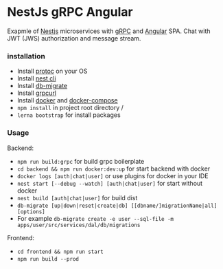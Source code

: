 # NestJs gRPC Angular

Exapmle of [Nestjs](https://nestjs.com/) microservices with [gRPC](https://grpc.io/) and [Angular](https://angular.io/) SPA. Chat with JWT
 (JWS) authorization
 and message stream.

### installation

* Install [protoc](https://github.com/protocolbuffers/protobuf) on your OS
* Install [nest cli](https://docs.nestjs.com/cli/overview)
* Install [db-migrate](https://github.com/db-migrate/node-db-migrate)
* Install [grpcurl](https://github.com/fullstorydev/grpcurl)
* Install [docker](https://docs.docker.com/install/) and [docker-compose](https://docs.docker.com/compose/install/)
* `npm install` in project root directory /
* `lerna bootstrap` for install packages

### Usage

Backend:
* `npm run build:grpc` for build grpc boilerplate
* `cd backend && npm run docker:dev:up` for start backend with docker
* `docker logs [auth|chat|user]` or use plugins for docker in your IDE
* `nest start [--debug --watch] [auth|chat|user]` for start without docker
* `nest build [auth|chat|user]` for build dist
* `db-migrate [up|down|reset|create|db] [[dbname/]migrationName|all] [options]`
* For example `db-migrate create -e user --sql-file -m apps/user/src/services/dal/db/migrations`

Frontend:
* `cd frontend && npm run start`
* `npm run build --prod`
